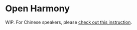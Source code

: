 # Open Harmony

WIP. For Chinese speakers, please [check out this instruction](https://github.com/WasmEdge/WasmEdge/blob/master/utils/ohos/README-zh.md).
